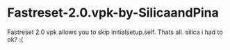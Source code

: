 # Fastreset-2.0.vpk-by-SilicaandPina
Fastreset 2.0 vpk allows you to skip initialsetup.self. Thats all.
silica i had to ok? :(
